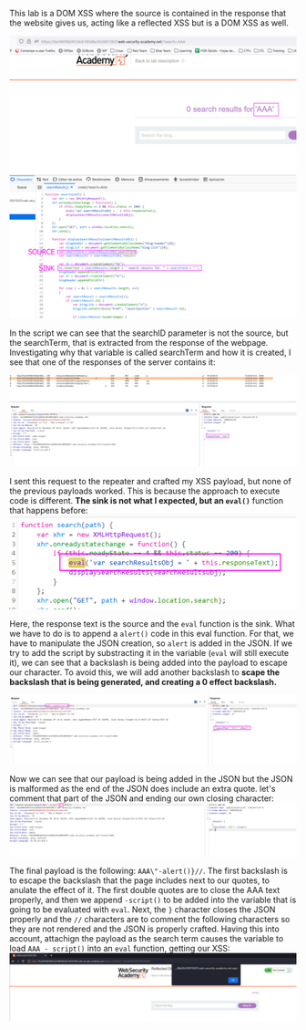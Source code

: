 This lab is a DOM XSS where the source is contained in the response that the website gives us, acting like a reflected XSS but is a DOM XSS as well.

![](imgs/dom_xss_reflected.png)

In the script we can see that the searchID parameter is not the source, but the searchTerm, that is extracted from the response of the webpage. Investigating why that variable is called searchTerm and how it is created, I see that one of the responses of the server contains it:

![](imgs/dom_xss_reflected-1.png)

I sent this request to the repeater and crafted my XSS payload, but none of the previous payloads worked. This is because the approach to execute code is different. **The sink is not what I expected, but an `eval()`** function that happens before:
![](imgs/dom_xss_reflected-2.png)

Here, the response text is the source and the  `eval` function is the sink. What we have to do is to append a `alert()` code in this eval function.
For that, we have to manipulate the JSON creation, so `alert` is added in the JSON.
If we try to add the script by substracting it in the variable (`eval` will still execute it), we can see that a backslash is being added into the payload to escape our character. To avoid this, we will add another backslash to **scape the backslash that is being generated, and creating a 0 effect backslash.**

![](imgs/dom_xss_reflected-6.png)

Now we can see that our payload is being added in the JSON but the JSON is malformed as the end of the JSON does include an extra quote. let's comment that part of the JSON and ending our own closing character:
![](imgs/dom_xss_reflected-4.png)

The final payload is the following: `AAA\"-alert()}//`.
The first backslash is to escape the backslash that the page includes next to our quotes, to anulate the effect of it. The first double quotes are to close the AAA text properly, and then we append `-script()` to be added into the variable that is going to be evaluated with `eval`. Next, the `}` character closes the JSON properly and the `//` characters are to comment the following characters so they are not rendered and the JSON is properly crafted. Having this into account, attachign the payload as the search term causes the variable to load `AAA - script()` into an `eval` function, getting our XSS:
![](imgs/dom_xss_reflected-5.png)
